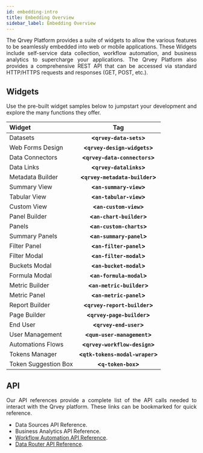 ```yaml
---
id: embedding-intro
title: Embedding Overview
sidebar_label: Embedding Overview
---
```


<div style="text-align: justify">

The Qrvey Platform provides a suite of widgets to allow the various features to be seamlessly embedded into web or mobile applications. These Widgets include self-service data collection, workflow automation, and business analytics to supercharge your applications. The Qrvey Platform also provides a comprehensive REST API that can be accessed via standard HTTP/HTTPS requests and responses (GET, POST, etc.).

## Widgets

Use the pre-built widget samples below to jumpstart your development and explore the many functions they offer. 

|**Widget**|**Tag**|
|:--- | :---: |
|Datasets|**<`qrvey-data-sets`>**|
|Web Forms Design|**<`qrvey-design-widgets`>**|
|Data Connectors|**<`qrvey-data-connectors`>**|
|Data Links|**<`qrvey-datalinks`>**|
|Metadata Builder|**<`qrvey-metadata-builder`>**|
|Summary View|**<`an-summary-view`>**|
|Tabular View|**<`an-tabular-view`>**|
|Custom View|**<`an-custom-view`>**|
|Panel Builder|**<`an-chart-builder`>**|
|Panels|**<`an-custom-charts`>**|
|Summary Panels|**<`an-summary-panel`>**|
|Filter Panel|**<`an-filter-panel`>**|
|Filter Modal|**<`an-filter-modal`>**|
|Buckets Modal|**<`an-bucket-modal`>**|
|Formula Modal|**<`an-formula-modal`>**|
|Metric Builder|**<`an-metric-builder`>**|
|Metric Panel|**<`an-metric-panel`>**|
|Report Builder|**<`qrvey-report-builder`>**|
|Page Builder|**<`qrvey-page-builder`>**|
|End User|**<`qrvey-end-user`>**|
|User Management|**<`qum-user-management`>**|
|Automations Flows|**<`qrvey-workflow-design`>**|
|Tokens Manager|**<`qtk-tokens-modal-wraper`>**|
|Token Suggestion Box|**<`q-token-box`>**|

## API
Our API references provide a complete list of the API calls needed to interact with the Qrvey platform. These links can be bookmarked for quick reference.

* Data Sources API Reference.
* Business Analytics API Reference.
* [Workflow Automation API Reference](embedding/api/automation.md).
* [Data Router API Reference](data-router/apireference/api-reference-intro.md).
